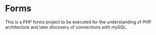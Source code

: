 # Forms
This is a PHP forms project to be executed for the understanding of PHP architecture and later discovery of connections with mySQL
